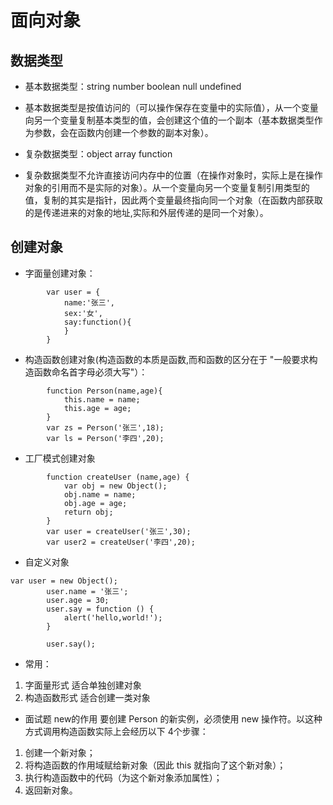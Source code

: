 # 面向对象
## 数据类型
+ 基本数据类型：string number boolean null undefined 
- 基本数据类型是按值访问的（可以操作保存在变量中的实际值），从一个变量向另一个变量复制基本类型的值，会创建这个值的一个副本（基本数据类型作为参数，会在函数内创建一个参数的副本对象）。
+ 复杂数据类型：object array function
- 复杂数据类型不允许直接访问内存中的位置（在操作对象时，实际上是在操作对象的引用而不是实际的对象）。从一个变量向另一个变量复制引用类型的值，复制的其实是指针，因此两个变量最终指向同一个对象（在函数内部获取的是传递进来的对象的地址,实际和外层传递的是同一个对象）。

## 创建对象
+ 字面量创建对象：
```
		var user = {
			name:'张三',
			sex:'女',
			say:function(){
			}
		}
```
+ 构造函数创建对象(构造函数的本质是函数,而和函数的区分在于 "一般要求构造函数命名首字母必须大写"）：
```
		function Person(name,age){
			this.name = name;
			this.age = age;
		}
		var zs = Person('张三',18);
		var ls = Person('李四',20);
```
+ 工厂模式创建对象
```
		function createUser (name,age) {
			var obj = new Object();
			obj.name = name;
			obj.age = age;
			return obj;
		}
		var user = createUser('张三',30);
		var user2 = createUser('李四',20);
```
+ 自定义对象
```
var user = new Object();
		user.name = '张三';
		user.age = 30;
		user.say = function () {
			alert('hello,world!');
		}

		user.say();
```
+ 常用：
1. 字面量形式  适合单独创建对象
2. 构造函数形式  适合创建一类对象
+ 面试题 new的作用
要创建 Person 的新实例，必须使用 new 操作符。以这种方式调用构造函数实际上会经历以下 4个步骤：
1. 创建一个新对象；
2. 将构造函数的作用域赋给新对象（因此 this 就指向了这个新对象）；
3. 执行构造函数中的代码（为这个新对象添加属性）；
4. 返回新对象。